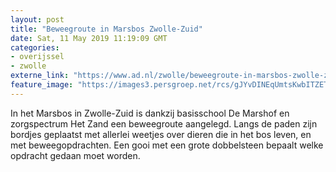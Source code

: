 ```yaml
---
layout: post
title: "Beweegroute in Marsbos Zwolle-Zuid"
date: Sat, 11 May 2019 11:19:09 GMT
categories: 
- overijssel 
- zwolle 
externe_link: "https://www.ad.nl/zwolle/beweegroute-in-marsbos-zwolle-zuid~ad127fe3/"
feature_image: "https://images3.persgroep.net/rcs/gJYvDINEqUmtsKwbITZETsCxj-4/diocontent/147959513/_fitwidth/400/?appId=21791a8992982cd8da851550a453bd7f&quality=0.7"
---
```


In het Marsbos in Zwolle-Zuid is dankzij basisschool De Marshof en zorgspectrum Het Zand een beweegroute aangelegd. Langs de paden zijn bordjes geplaatst met allerlei weetjes over dieren die in het bos leven, en met beweegopdrachten. Een gooi met een grote dobbelsteen bepaalt welke opdracht gedaan moet worden.
